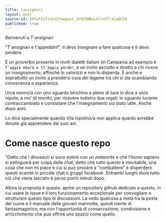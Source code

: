 ```yaml
---
title: tansignari
layout: post
source-id: 19Twt5zftwVS2fwwgeet_2r0CNWNuL67vVOTl4iaDCFA
published: true
---
```

Benvenuti a T'ansignari

"T'ansignari e t'appeddiri!", ti devo insegnare a fare qualcosa e ti devo perdere.

È un proverbio presente in molti dialetti italiani (in Campania ad esempio è ```T'aggià mbarà e tt’àggia pèrdë!```, è un invito asciutto e diretto a chi riceve un insegnamento, affinché lo valorizzi e non lo disperda. È anche e soprattutto un invito a prendersi cura del legame tra chi si sta scambiando conoscenza e esperienza.

Un/a nonno/a con uno sguardo birichino e pieno di luce lo dice a un/a nipote, a mo' di monito, per ricevere indietro due regali: lo sguardo lucente contraccambiato e constatare che l'insegnamento sia stato utile. Anche dopo anni.

Lo dice specialmente quando il/la nipotino/a non applica quanto avrebbe dovuto già apprendere dai suoi avi.

# Come nasce questo repo

"Detto che i dinosauri si sono estinti con un meteorite e che l'homo sapiens si estinguerà per colpa della chat, detto che tutto questo è inevitabile, una cosa che non mi piace e cui si può provare a "combattere" è disperdere questi scambi in piccole chat o gruppi facebook. Entrambi luoghi dove tutto ciò che viene lasciato è perso pochi minuti dopo.

Allora la proposta è questa: aprire un repository github dedicato a questo, in cui usare le issue e il loro funzionamento eccezionale per convogliare e strutturare questo tipo di discussioni. La vedo qualcosa a metà tra la posta del cuore e il manuale delle giovani marmotte, quindi niente di fantasmagorico, ma con l'opportunità di conservazione, condivisione e arricchimento che può offrire uno spazio come quello.

